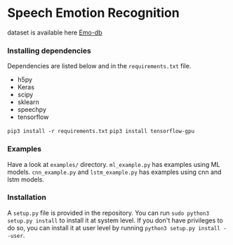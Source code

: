 # Speech Emotion Recognition
dataset is available here [Emo-db](http://www.emodb.bilderbar.info/download/)

### Installing dependencies
Dependencies are listed below and in the `requirements.txt` file.

* h5py
* Keras
* scipy
* sklearn
* speechpy
* tensorflow

`pip3 install -r requirements.txt` 
`pip3 install tensorflow-gpu`


### Examples
Have a look at `examples/` directory. `ml_example.py` has examples using ML models.
`cnn_example.py`  and `lstm_example.py` has examples using cnn and lstm models. 

### Installation

A `setup.py` file is provided in the repository. You can run `sudo python3 setup.py install` to install it at system level.
If you don't have privileges to do so, you can install it at user level by running `python3 setup.py install --user`.
